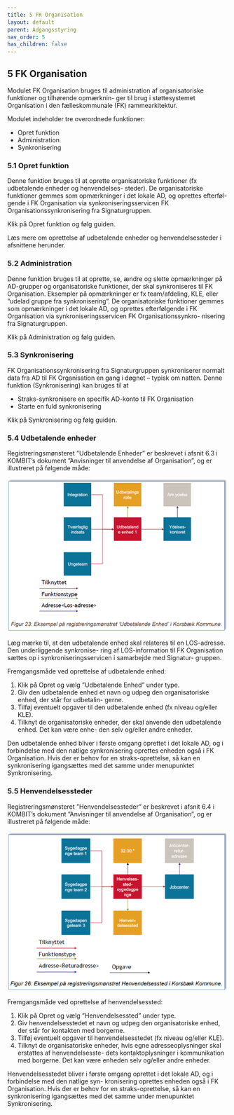 ```yaml
---
title: 5 FK Organisation
layout: default
parent: Adgangsstyring
nav_order: 5
has_children: false
---
```


## 5 FK Organisation

Modulet FK Organisation bruges til administration af organisatoriske funktioner og tilhørende opmærknin-
ger til brug i støttesystemet Organisation i den fælleskommunale (FK) rammearkitektur.

Modulet indeholder tre overordnede funktioner:

* Opret funktion
* Administration
* Synkronisering

### 5.1 Opret funktion

Denne funktion bruges til at oprette organisatoriske funktioner (fx udbetalende enheder og henvendelses-
steder). De organisatoriske funktioner gemmes som opmærkninger i det lokale AD, og oprettes efterføl-
gende i FK Organisation via synkroniseringsservicen FK Organisationssynkronisering fra Signaturgruppen.

Klik på Opret funktion og følg guiden.

Læs mere om oprettelse af udbetalende enheder og henvendelsessteder i afsnittene herunder.

### 5.2 Administration

Denne funktion bruges til at oprette, se, ændre og slette opmærkninger på AD-grupper og organisatoriske
funktioner, der skal synkroniseres til FK Organisation. Eksempler på opmærkninger er fx team/afdeling, KLE,
eller ”udelad gruppe fra synkronisering”. De organisatoriske funktioner gemmes som opmærkninger i det
lokale AD, og oprettes efterfølgende i FK Organisation via synkroniseringsservicen FK Organisationssynkro-
nisering fra Signaturgruppen.

Klik på Administration og følg guiden.

### 5.3 Synkronisering

FK Organisationssynkronisering fra Signaturgruppen synkroniserer normalt data fra AD til FK Organisation
en gang i døgnet – typisk om natten. Denne funktion (Synkronisering) kan bruges til at

* Straks-synkronisere en specifik AD-konto til FK Organisation
* Starte en fuld synkronisering

Klik på Synkronisering og følg guiden.

### 5.4 Udbetalende enheder

Registreringsmønsteret ”Udbetalende Enheder” er beskrevet i afsnit 6.3 i KOMBIT’s dokument ”Anvisninger
til anvendelse af Organisation”, og er illustreret på følgende måde:

![FK Organisation Udbetalende Enheder](Billedmateriale\FKOrganisationUdbetalendeEnheder.png)

Læg mærke til, at den udbetalende enhed skal relateres til en LOS-adresse. Den underliggende synkronise-
ring af LOS-information til FK Organisation sættes op i synkroniseringsservicen i samarbejde med Signatur-
gruppen.

Fremgangsmåde ved oprettelse af udbetalende enhed:

1. Klik på Opret og vælg ”Udbetalende Enhed” under type.
2. Giv den udbetalende enhed et navn og udpeg den organisatoriske enhed, der står for udbetalin-
   gerne.
3. Tilføj eventuelt opgaver til den udbetalende enhed (fx niveau og/eller KLE).
4. Tilknyt de organisatoriske enheder, der skal anvende den udbetalende enhed. Det kan være enhe-
   den selv og/eller andre enheder.

Den udbetalende enhed bliver i første omgang oprettet i det lokale AD, og i forbindelse med den natlige
synkronisering oprettes enheden også i FK Organisation. Hvis der er behov for en straks-oprettelse, så kan
en synkronisering igangsættes med det samme under menupunktet Synkronisering.

### 5.5 Henvendelsessteder

Registreringsmønsteret ”Henvendelsessteder” er beskrevet i afsnit 6.4 i KOMBIT’s dokument ”Anvisninger
til anvendelse af Organisation”, og er illustreret på følgende måde:

![FK Organisation Udbetalende Enheder](Billedmateriale\FKOrganisationHenvendelsessteder.png)

Fremgangsmåde ved oprettelse af henvendelsessted:

1. Klik på Opret og vælg ”Henvendelsessted” under type.
2. Giv henvendelsesstedet et navn og udpeg den organisatoriske enhed, der står for kontakten med
   borgerne.
3. Tilføj eventuelt opgaver til henvendelsesstedet (fx niveau og/eller KLE).
4. Tilknyt de organisatoriske enheder, hvis egne adresseoplysninger skal erstattes af henvendelsesste-
   dets kontaktoplysninger i kommunikation med borgerne. Det kan være enheden selv og/eller andre
   enheder.

Henvendelsesstedet bliver i første omgang oprettet i det lokale AD, og i forbindelse med den natlige syn-
kronisering oprettes enheden også i FK Organisation. Hvis der er behov for en straks-oprettelse, så kan en
synkronisering igangsættes med det samme under menupunktet Synkronisering.



